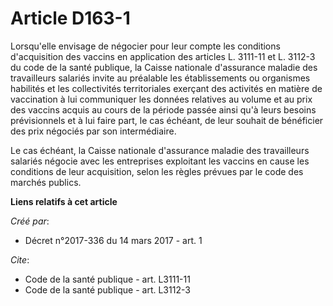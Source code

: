 # Article D163-1

Lorsqu'elle envisage de négocier pour leur compte les conditions d'acquisition des vaccins en application des articles L.
3111-11 et L. 3112-3 du code de la santé publique, la Caisse nationale d'assurance maladie des travailleurs salariés invite
au préalable les établissements ou organismes habilités et les collectivités territoriales exerçant des activités en matière
de vaccination à lui communiquer les données relatives au volume et au prix des vaccins acquis au cours de la période passée
ainsi qu'à leurs besoins prévisionnels et à lui faire part, le cas échéant, de leur souhait de bénéficier des prix négociés
par son intermédiaire.

Le cas échéant, la Caisse nationale d'assurance maladie des travailleurs salariés négocie avec les entreprises exploitant les
vaccins en cause les conditions de leur acquisition, selon les règles prévues par le code des marchés publics.

**Liens relatifs à cet article**

_Créé par_:

  - Décret n°2017-336 du 14 mars 2017 - art. 1

_Cite_:

  - Code de la santé publique - art. L3111-11
  - Code de la santé publique - art. L3112-3
